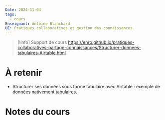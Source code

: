 ```yaml
---
Date: 2024-11-04
tags:
  - cours
Enseignant: Antoine Blanchard
UE: Pratiques collaboratives et gestion des connaissances
---
```

> [!info] Support de cours
> https://enro.github.io/pratiques-collaboratives-partage-connaissances/Structurer-donnees-tabulaires-Airtable.html

# À retenir
- Structurer ses données sous forme tabulaire avec Airtable : exemple de données nativement tabulaires.
# Notes du cours 